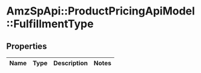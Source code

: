 # AmzSpApi::ProductPricingApiModel::FulfillmentType

## Properties
Name | Type | Description | Notes
------------ | ------------- | ------------- | -------------

